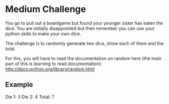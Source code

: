 Medium Challenge
================

You go to pull out a boardgame but found your younger sister has eaten the dice. You are initially disappointed but then remember you can use your python skills to make your own dice.

The challenge is to randomly generate two dice, show each of them and the total.

For this, you will have to read the documentation on random here (the main part of this is learning to read documentation): http://docs.python.org/library/random.html

## Example ##

   Die 1: 3
   Die 2: 4
   Total: 7